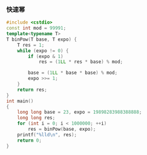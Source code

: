 <!-- -------------------------2020年11月17日 ---- 16时11分------------------------- -->

### 快速幂

```cpp
#include <cstdio>
const int mod = 99991;
template<typename T>
T binPow(T base, T expo) {
    T res = 1;
    while (expo != 0) {
        if (expo & 1)
            res = (1LL * res * base) % mod;

        base = (1LL * base * base) % mod;
        expo >>= 1;
    }
    return res;
}
int main()
{
    long long base = 23, expo = 19898283988388888;
    long long res;
    for (int i = 0; i < 1000000; ++i)
        res = binPow(base, expo);
    printf("%lld\n", res);
    return 0;
}
```
